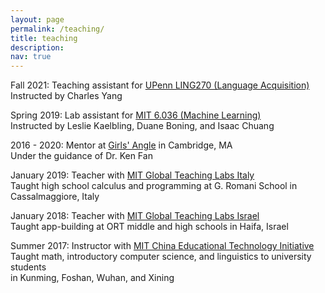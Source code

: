 ```yaml
---
layout: page
permalink: /teaching/
title: teaching
description: 
nav: true
---
```


Fall 2021: Teaching assistant for [UPenn LING270 (Language Acquisition)](https://www.ling.upenn.edu/node/208) \
Instructed by Charles Yang

Spring 2019: Lab assistant for [MIT 6.036 (Machine Learning)](https://ocw.mit.edu/courses/electrical-engineering-and-computer-science/6-036-introduction-to-machine-learning-fall-2020/) \
  Instructed by Leslie Kaelbling, Duane Boning, and Isaac Chuang

2016 - 2020: Mentor at [Girls' Angle](http://www.girlsangle.org/) in Cambridge, MA \
Under the guidance of Dr. Ken Fan

January 2019: Teacher with [MIT Global Teaching Labs Italy](https://misti.mit.edu/student-programs/location/italy) \
Taught high school calculus and programming at G. Romani School in Cassalmaggiore, Italy

January 2018: Teacher with [MIT Global Teaching Labs Israel](https://misti.mit.edu/student-programs/location/israel) \
Taught app-building at ORT middle and high schools in Haifa, Israel

Summer 2017: Instructor with [MIT China Educational Technology Initiative](https://misti.mit.edu/mit-ceti) \
Taught math, introductory computer science, and linguistics to university students \
in Kunming, Foshan, Wuhan, and Xining